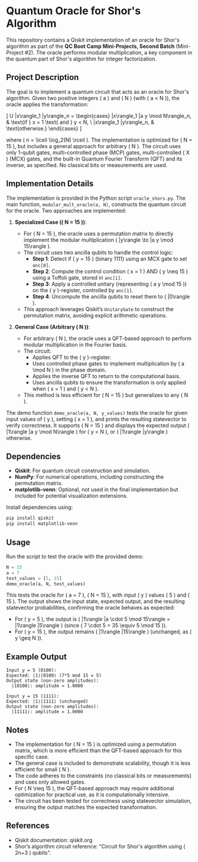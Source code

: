 # Quantum Oracle for Shor's Algorithm

This repository contains a Qiskit implementation of an oracle for Shor's algorithm as part of the **QC Boot Camp Mini-Projects, Second Batch** (Mini-Project #2). The oracle performs modular multiplication, a key component in the quantum part of Shor's algorithm for integer factorization.

## Project Description

The goal is to implement a quantum circuit that acts as an oracle for Shor's algorithm. Given two positive integers ( a ) and ( N ) (with ( a &lt; N )), the oracle applies the transformation:

\[ U |x\\rangle_1 |y\\rangle_n = \\begin{cases} |x\\rangle_1 |a y \\mod N\\rangle_n, & \\text{if } x = 1 \\text{ and } y &lt; N, \\ |x\\rangle_1 |y\\rangle_n, & \\text{otherwise.} \\end{cases} \]

where ( n = \\lceil \\log_2(N) \\rceil ). The implementation is optimized for ( N = 15 ), but includes a general approach for arbitrary ( N ). The circuit uses only 1-qubit gates, multi-controlled phase (MCP) gates, multi-controlled ( X ) (MCX) gates, and the built-in Quantum Fourier Transform (QFT) and its inverse, as specified. No classical bits or measurements are used.

## Implementation Details

The implementation is provided in the Python script `oracle_shors.py`. The main function, `modular_mult_oracle(a, N)`, constructs the quantum circuit for the oracle. Two approaches are implemented:

1. **Specialized Case (( N = 15 ))**:

   - For ( N = 15 ), the oracle uses a permutation matrix to directly implement the modular multiplication ( |y\\rangle \\to |a y \\mod 15\\rangle ).
   - The circuit uses two ancilla qubits to handle the control logic:
     - **Step 1**: Detect if ( y = 15 ) (binary 1111) using an MCX gate to set `anc[0]`.
     - **Step 2**: Compute the control condition ( x = 1 ) AND ( y \\neq 15 ) using a Toffoli gate, stored in `anc[1]`.
     - **Step 3**: Apply a controlled unitary (representing ( a y \\mod 15 )) on the ( y )-register, controlled by `anc[1]`.
     - **Step 4**: Uncompute the ancilla qubits to reset them to ( |0\\rangle ).
   - This approach leverages Qiskit’s `UnitaryGate` to construct the permutation matrix, avoiding explicit arithmetic operations.

2. **General Case (Arbitrary ( N ))**:

   - For arbitrary ( N ), the oracle uses a QFT-based approach to perform modular multiplication in the Fourier basis.
   - The circuit:
     - Applies QFT to the ( y )-register.
     - Uses controlled phase gates to implement multiplication by ( a \\mod N ) in the phase domain.
     - Applies the inverse QFT to return to the computational basis.
     - Uses ancilla qubits to ensure the transformation is only applied when ( x = 1 ) and ( y &lt; N ).
   - This method is less efficient for ( N = 15 ) but generalizes to any ( N ).

The demo function `demo_oracle(a, N, y_values)` tests the oracle for given input values of ( y ), setting ( x = 1 ), and prints the resulting statevector to verify correctness. It supports ( N = 15 ) and displays the expected output ( |1\\rangle |a y \\mod N\\rangle ) for ( y &lt; N ), or ( |1\\rangle |y\\rangle ) otherwise.

## Dependencies

- **Qiskit**: For quantum circuit construction and simulation.
- **NumPy**: For numerical operations, including constructing the permutation matrix.
- **matplotlib-venn**: Optional, not used in the final implementation but included for potential visualization extensions.

Install dependencies using:

```bash
pip install qiskit
pip install matplotlib-venn
```

## Usage

Run the script to test the oracle with the provided demo:

```python
N = 15
a = 7
test_values = [5, 15]
demo_oracle(a, N, test_values)
```

This tests the oracle for ( a = 7 ), ( N = 15 ), with input ( y ) values ( 5 ) and ( 15 ). The output shows the input state, expected output, and the resulting statevector probabilities, confirming the oracle behaves as expected:

- For ( y = 5 ), the output is ( |1\\rangle |a \\cdot 5 \\mod 15\\rangle = |1\\rangle |5\\rangle ) (since ( 7 \\cdot 5 = 35 \\equiv 5 \\mod 15 )).
- For ( y = 15 ), the output remains ( |1\\rangle |15\\rangle ) (unchanged, as ( y \\geq N )).

## Example Output

```
Input y = 5 (0100):
Expected: |1⟩|0100⟩ (7*5 mod 15 = 5)
Output state (non-zero amplitudes):
  |10100⟩: amplitude = 1.0000

Input y = 15 (1111):
Expected: |1⟩|1111⟩ (unchanged)
Output state (non-zero amplitudes):
  |11111⟩: amplitude = 1.0000
```

## Notes

- The implementation for ( N = 15 ) is optimized using a permutation matrix, which is more efficient than the QFT-based approach for this specific case.
- The general case is included to demonstrate scalability, though it is less efficient for small ( N ).
- The code adheres to the constraints (no classical bits or measurements) and uses only allowed gates.
- For ( N \\neq 15 ), the QFT-based approach may require additional optimization for practical use, as it is computationally intensive.
- The circuit has been tested for correctness using statevector simulation, ensuring the output matches the expected transformation.

## References

- Qiskit documentation: qiskit.org
- Shor’s algorithm circuit reference: "Circuit for Shor's algorithm using ( 2n+3 ) qubits".